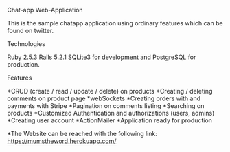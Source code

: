 Chat-app Web-Application

This is the sample chatapp application using ordinary features which can be found on twitter.

Technologies

Ruby 2.5.3
Rails 5.2.1
SQLite3 for development and PostgreSQL for production.

Features

*CRUD (create / read / update / delete) on products
*Creating / deleting comments on product page
*webSockets
*Creating orders with and payments with Stripe
*Pagination on comments listing
*Searching on products
*Customized Authentication and authorizations (users, admins)
*Creating user account
*ActionMailer
*Application ready for production


*The Website can be reached with the following link: https://mumstheword.herokuapp.com/
